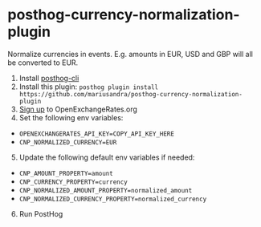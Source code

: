 # posthog-currency-normalization-plugin

Normalize currencies in events. E.g. amounts in EUR, USD and GBP will all be converted to EUR.

1. Install [posthog-cli](https://github.com/PostHog/posthog-cli)
2. Install this plugin: `posthog plugin install https://github.com/mariusandra/posthog-currency-normalization-plugin`
3. [Sign up](https://openexchangerates.org/) to OpenExchangeRates.org 
4. Set the following env variables:
  - `OPENEXCHANGERATES_API_KEY=COPY_API_KEY_HERE`
  - `CNP_NORMALIZED_CURRENCY=EUR`
5. Update the following default env variables if needed:
  - `CNP_AMOUNT_PROPERTY=amount`
  - `CNP_CURRENCY_PROPERTY=currency`
  - `CNP_NORMALIZED_AMOUNT_PROPERTY=normalized_amount`
  - `CNP_NORMALIZED_CURRENCY_PROPERTY=normalized_currency`
6. Run PostHog
